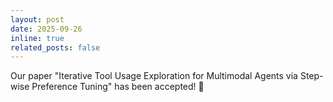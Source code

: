 ```yaml
---
layout: post
date: 2025-09-26
inline: true
related_posts: false
---
```


Our paper "Iterative Tool Usage Exploration for Multimodal Agents via Step-wise Preference Tuning" has been accepted! 🎉

